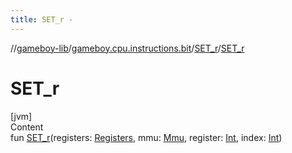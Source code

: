 ```yaml
---
title: SET_r -
---
```

//[gameboy-lib](../../index.md)/[gameboy.cpu.instructions.bit](../index.md)/[SET_r](index.md)/[SET_r](-s-e-t_r.md)



# SET_r  
[jvm]  
Content  
fun [SET_r](-s-e-t_r.md)(registers: [Registers](../../gameboy.cpu/-registers/index.md), mmu: [Mmu](../../gameboy.memory/-mmu/index.md), register: [Int](https://kotlinlang.org/api/latest/jvm/stdlib/kotlin/-int/index.html), index: [Int](https://kotlinlang.org/api/latest/jvm/stdlib/kotlin/-int/index.html))  



